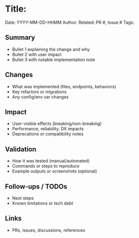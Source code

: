 # Title: <Concise name of the change>

Date: YYYY-MM-DD-HHMM
Author: <Name or AI Agent>
Related: PR #, Issue #
Tags: <comma-separated tags>

## Summary
- Bullet 1 explaining the change and why
- Bullet 2 with user impact
- Bullet 3 with notable implementation note

## Changes
- What was implemented (files, endpoints, behaviors)
- Key refactors or migrations
- Any config/env var changes

## Impact
- User-visible effects (breaking/non-breaking)
- Performance, reliability, DX impacts
- Deprecations or compatibility notes

## Validation
- How it was tested (manual/automated)
- Commands or steps to reproduce
- Example outputs or screenshots (optional)

## Follow-ups / TODOs
- Next steps
- Known limitations or tech debt

## Links
- PRs, issues, discussions, references
